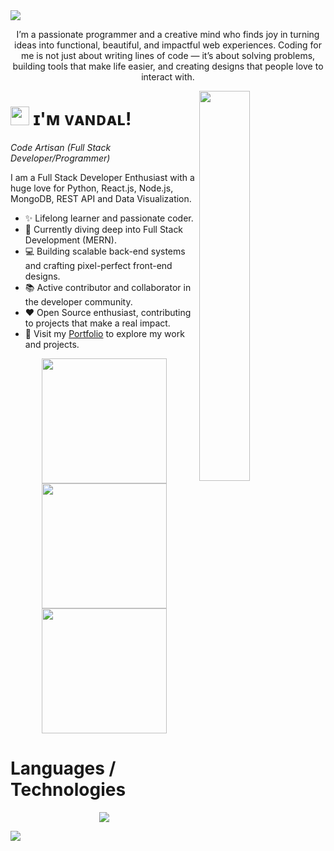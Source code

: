 <img src="https://user-images.githubusercontent.com/74038190/213910845-af37a709-8995-40d6-be59-724526e3c3d7.gif"/>

<div align="center">
  <p>
    I’m a passionate programmer and a creative mind who finds joy in turning ideas into functional, beautiful, and impactful web experiences.  
    Coding for me is not just about writing lines of code — it’s about solving problems, building tools that make life easier, and creating designs that people love to interact with.
  </p>
</div>


<div>
  <img align="right" width="40%" src="https://owlbertsio-resized.s3.amazonaws.com/Popper.psd.full.png">
</div>

# <img src="https://emojis.slackmojis.com/emojis/images/1531849430/4246/blob-sunglasses.gif?1531849430" width="30"/> ɪ'ᴍ ᴠᴀɴᴅᴀʟ! 
*Code Artisan (Full Stack Developer/Programmer)*
<br /> 

<!--Start Intro-->               
<p align="left">I am a Full Stack Developer Enthusiast with a huge love for Python, React.js, Node.js, MongoDB, REST API and Data Visualization. </p>

- ✨ Lifelong learner and passionate coder.
- 🌱 Currently diving deep into Full Stack Development (MERN).
- 💻 Building scalable back-end systems and crafting pixel-perfect front-end designs.
- 📚 Active contributor and collaborator in the developer community.
- ❤ Open Source enthusiast, contributing to projects that make a real impact.
- 🚀 Visit my [Portfolio](https://github.com/AmEnA3) to explore my work and projects.



<div align="center">
  <img src="https://user-images.githubusercontent.com/74038190/213866269-5d00981c-7c98-46d7-8a8e-16f462f15227.gif" width="200" />
  <img src="https://user-images.githubusercontent.com/74038190/213866269-5d00981c-7c98-46d7-8a8e-16f462f15227.gif" width="200" />
  <img src="https://user-images.githubusercontent.com/74038190/213866269-5d00981c-7c98-46d7-8a8e-16f462f15227.gif" width="200" />
</div>

# Languages / Technologies

<p align="center">
  <a href="https://skillicons.dev">
    <img src="https://skillicons.dev/icons?i=js,html,css,bootstrap,mongodb,mysql,react,nodejs,nextjs,py,git,c,cpp,github,linux,md,npm,bash,vscode,obsidian,notion,gmail,kali&theme=dark" />
  </a>
</p>


<img src="https://user-images.githubusercontent.com/74038190/219923823-bf1ce878-c6b8-4faa-be07-93e6b1006521.gif"/>
